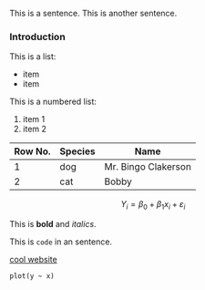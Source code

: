 
This is a sentence.
This is another sentence.

### Introduction

This is a list:

* item
* item

This is a numbered list:

1. item 1
2. item 2


Row No. | Species | Name
--------|---------|----
1 | dog | Mr. Bingo Clakerson
2 | cat | Bobby

$$
Y_i = \beta_0 + \beta_1 x_i + \varepsilon_i
$$

This is **bold** and *italics*.

This is `code` in an sentence.

[cool website](https://www.statistical-thinking.com)

```
plot(y ~ x)

```


